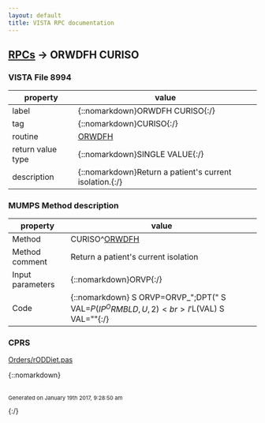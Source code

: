 ```yaml
---
layout: default
title: VISTA RPC documentation
---
```




## [RPCs](TableOfContent.md) &#8594; ORWDFH CURISO 



### VISTA File 8994 


 property | value 
--- | --- 
 label | {::nomarkdown}ORWDFH CURISO{:/}
 tag | {::nomarkdown}CURISO{:/}
 routine | [ORWDFH](http://code.osehra.org/dox/Routine_ORWDFH_source.html)
 return value type | {::nomarkdown}SINGLE VALUE{:/}
 description | {::nomarkdown}Return a patient's current isolation.{:/}


### MUMPS Method description

 property | value 
 --- | --- 
 Method | CURISO^[ORWDFH](http://code.osehra.org/dox/Routine_ORWDFH_source.html)
 Method comment | Return a patient's current isolation
 Input parameters | {::nomarkdown}ORVP{:/}
 Code | {::nomarkdown}  S ORVP=ORVP_";DPT(" S VAL=$P($$IP^ORMBLD,U,2)<br> I '$L(VAL) S VAL="<none>"{:/}


### CPRS

[Orders/rODDiet.pas](https://github.com/OSEHRA/VistA/blob/master/Packages/Order%20Entry%20Results%20Reporting/CPRS/CPRS-Chart/Orders/rODDiet.pas)


{::nomarkdown} <br/><br/><p style="font-size: 11px">Generated on January 19th 2017, 9:28:50 am</p>{:/}